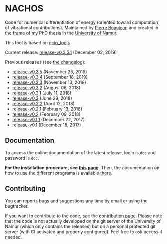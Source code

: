 # NACHOS

Code for numerical differentiation of energy (oriented toward computation of vibrational contributions).
Maintained by [Pierre Beaujean](pierre.beaujean@unamur.be) and created in the frame of my PhD thesis in the [University of Namur](https://www.unamur.be).

This tool is based on [qcip_tools](https://gitlab.unamur.be/chimie/lct/qcip_tools).

<!-- STABLE: -->
Current release: [release-v0.3.5.1](https://gitlab.unamur.be/chimie/lct/nachos/tree/release-v0.3.5.1) (December 02, 2019)

Previous releases (see [the changelog](./CHANGELOG.md)):
<!-- PREVIOUS: -->
+  [release-v0.3.5](https://gitlab.unamur.be/chimie/lct/nachos/tree/release-v0.3.5) (November 26, 2019)
+  [release-v0.3.4](https://gitlab.unamur.be/chimie/lct/nachos/tree/release-v0.3.4) (September 18, 2019)
+  [release-v0.3.3](https://gitlab.unamur.be/chimie/lct/nachos/tree/release-v0.3.3) (November 13, 2018)
+  [release-v0.3.2](https://gitlab.unamur.be/chimie/lct/nachos/tree/release-v0.3.2) (August 06, 2018)
+  [release-v0.3.1](https://gitlab.unamur.be/chimie/lct/nachos/tree/release-v0.3.1) (July 11, 2018)
+  [release-v0.3](https://gitlab.unamur.be/chimie/lct/nachos/tree/release-v0.3) (June 29, 2018)
+  [release-v0.2.2](https://gitlab.unamur.be/chimie/lct/nachos/tree/release-v0.2.2) (April 12, 2018)
+  [release-v0.2.1](https://gitlab.unamur.be/chimie/lct/nachos/tree/release-v0.2.1) (February 13, 2018)
+  [release-v0.2](https://gitlab.unamur.be/chimie/lct/nachos/tree/release-v0.2) (February 09, 2018)
+  [release-v0.1.1](https://gitlab.unamur.be/pierre.beaujean/nachos/tree/release-v0.1.1) (December 22, 2017)
+  [release-v0.1](https://gitlab.unamur.be/chimie/lct/nachos/tree/release-v0.1) (December 18, 2017)


## Documentation

To access the online documentation of the latest release, login is `doc` and password is `doc`.

**For the installation procedure, see [this page](http://perso.unamur.be/~pbeaujea/nachos/html/install.html).**
Then, the documentation on how to use the different programs is available [there](http://perso.unamur.be/~pbeaujea/nachos/html/use.html).


## Contributing

You can reports bugs and suggestions any time by email or using the bugtracker.

If you want to contribute to the code, see the [contribution page](./documentation/source/contributing.rst). 
Please note that the code is not actually developed on the git server of the University of Namur (which only contains the releases) but on a personal protected git server (with CI activated and properly configured). 
Feel free to ask access if needed.
